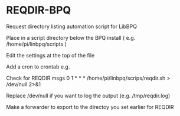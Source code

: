 # REQDIR-BPQ

Request directory listing automation script for LibBPQ

Place in a script directory below the BPQ install ( e.g. /home/pi/linbpq/scripts )

Edit the settings at the top of the file

Add a cron to crontab e.g.


Check for REQDIR msgs
0 1 * * * /home/pi/linbpq/scrips/reqdir.sh > /dev/null 2>&1

Replace /dev/null if you want to log the output (e.g. /tmp/reqdir.log)


Make a forwarder to export to the directoy you set earlier for REQDIR

